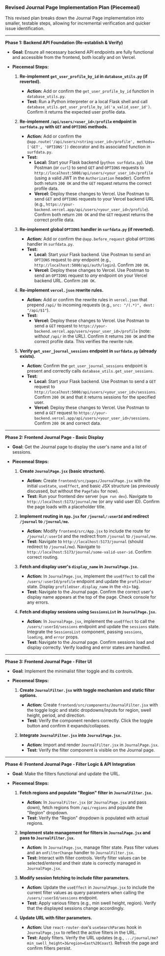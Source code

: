 ### Revised Journal Page Implementation Plan (Piecemeal)

This revised plan breaks down the Journal Page implementation into smaller, testable steps, allowing for incremental verification and quicker issue identification.

---

**Phase 1: Backend API Foundation (Re-establish & Verify)**
*   **Goal:** Ensure all necessary backend API endpoints are fully functional and accessible from the frontend, both locally and on Vercel.
*   **Piecemeal Steps:**

    1.  **Re-implement `get_user_profile_by_id` in `database_utils.py` (if reverted).**
        *   **Action:** Add or confirm the `get_user_profile_by_id` function in `database_utils.py`.
        *   **Test:** Run a Python interpreter or a local Flask shell and call `database_utils.get_user_profile_by_id('a_valid_user_id')`. Confirm it returns the expected user profile data.

    2.  **Re-implement `/api/users/<user_id>/profile` endpoint in `surfdata.py` with `GET` and `OPTIONS` methods.**
        *   **Action:** Add or confirm the `@app.route('/api/users/<string:user_id>/profile', methods=['GET', 'OPTIONS'])` decorator and its associated function in `surfdata.py`.
        *   **Test:**
            *   **Local:** Start your Flask backend (`python surfdata.py`). Use Postman (or `curl`) to send `GET` and `OPTIONS` requests to `http://localhost:5000/api/users/<your_user_id>/profile` (using a valid JWT in the `Authorization` header). Confirm both return `200 OK` and the `GET` request returns the correct profile data.
            *   **Vercel:** Deploy these changes to Vercel. Use Postman to send `GET` and `OPTIONS` requests to your Vercel backend URL (e.g., `https://your-backend.vercel.app/api/users/<your_user_id>/profile`). Confirm both return `200 OK` and the `GET` request returns the correct profile data.

    3.  **Re-implement global `OPTIONS` handler in `surfdata.py` (if reverted).**
        *   **Action:** Add or confirm the `@app.before_request` global `OPTIONS` handler in `surfdata.py`.
        *   **Test:**
            *   **Local:** Start your Flask backend. Use Postman to send an `OPTIONS` request to *any* endpoint (e.g., `http://localhost:5000/api/auth/login`). Confirm `200 OK`.
            *   **Vercel:** Deploy these changes to Vercel. Use Postman to send an `OPTIONS` request to *any* endpoint on your Vercel backend URL. Confirm `200 OK`.

    4.  **Re-implement `vercel.json` rewrite rules.**
        *   **Action:** Add or confirm the rewrite rules in `vercel.json` that prepend `/api/` to incoming requests (e.g., `src: "/(.*)", dest: "/api/$1"`).
        *   **Test:**
            *   **Vercel:** Deploy these changes to Vercel. Use Postman to send a `GET` request to `https://your-backend.vercel.app/users/<your_user_id>/profile` (note: *without* `/api/` in the URL). Confirm it returns `200 OK` and the correct profile data. This verifies the rewrite rule.

    5.  **Verify `get_user_journal_sessions` endpoint in `surfdata.py` (already exists).**
        *   **Action:** Confirm the `get_user_journal_sessions` endpoint is present and correctly calls `database_utils.get_user_sessions`.
        *   **Test:**
            *   **Local:** Start your Flask backend. Use Postman to send a `GET` request to `http://localhost:5000/api/users/<your_user_id>/sessions`. Confirm `200 OK` and that it returns sessions for the specified user.
            *   **Vercel:** Deploy these changes to Vercel. Use Postman to send a `GET` request to `https://your-backend.vercel.app/api/users/<your_user_id>/sessions`. Confirm `200 OK` and correct data.

---

**Phase 2: Frontend Journal Page - Basic Display**
*   **Goal:** Get the Journal page to display the user's name and a list of sessions.
*   **Piecemeal Steps:**

    1.  **Create `JournalPage.jsx` (basic structure).**
        *   **Action:** Create `frontend/src/pages/JournalPage.jsx` with the initial `useState`, `useEffect`, and basic JSX structure (as previously discussed, but without the `PageTabs` for now).
        *   **Test:** Run your frontend dev server (`npm run dev`). Navigate to `http://localhost:5173/journal/me` (or any valid user ID). Confirm the page loads with a placeholder title.

    2.  **Implement routing in `App.jsx` for `/journal/:userId` and redirect `/journal` to `/journal/me`.**
        *   **Action:** Modify `frontend/src/App.jsx` to include the route for `/journal/:userId` and the redirect from `/journal` to `/journal/me`.
        *   **Test:** Navigate to `http://localhost:5173/journal` (should redirect to `/journal/me`). Navigate to `http://localhost:5173/journal/some-valid-user-id`. Confirm correct routing.

    3.  **Fetch and display user's `display_name` in `JournalPage.jsx`.**
        *   **Action:** In `JournalPage.jsx`, implement the `useEffect` to call the `/users/:userId/profile` endpoint and update the `profileUser` state. Display `profileUser.display_name` in the `<h1>` tag.
        *   **Test:** Navigate to the Journal page. Confirm the correct user's display name appears at the top of the page. Check console for any errors.

    4.  **Fetch and display sessions using `SessionsList` in `JournalPage.jsx`.**
        *   **Action:** In `JournalPage.jsx`, implement the `useEffect` to call the `/users/:userId/sessions` endpoint and update the `sessions` state. Integrate the `SessionsList` component, passing `sessions`, `loading`, and `error` props.
        *   **Test:** Navigate to the Journal page. Confirm sessions load and display correctly. Verify loading and error states are handled.

---

**Phase 3: Frontend Journal Page - Filter UI**
*   **Goal:** Implement the minimalist filter toggle and its controls.
*   **Piecemeal Steps:**

    1.  **Create `JournalFilter.jsx` with toggle mechanism and static filter options.**
        *   **Action:** Create `frontend/src/components/JournalFilter.jsx` with the toggle logic and static dropdowns/inputs for region, swell height, period, and direction.
        *   **Test:** Verify the component renders correctly. Click the toggle button and confirm it expands/collapses.

    2.  **Integrate `JournalFilter.jsx` into `JournalPage.jsx`.**
        *   **Action:** Import and render `JournalFilter.jsx` in `JournalPage.jsx`.
        *   **Test:** Verify the filter component is visible on the Journal page.

---

**Phase 4: Frontend Journal Page - Filter Logic & API Integration**
*   **Goal:** Make the filters functional and update the URL.
*   **Piecemeal Steps:**

    1.  **Fetch regions and populate "Region" filter in `JournalFilter.jsx`.**
        *   **Action:** In `JournalFilter.jsx` (or `JournalPage.jsx` and pass down), fetch regions from `/api/regions` and populate the "Region" dropdown.
        *   **Test:** Verify the "Region" dropdown is populated with actual regions.

    2.  **Implement state management for filters in `JournalPage.jsx` and pass to `JournalFilter.jsx`.**
        *   **Action:** In `JournalPage.jsx`, manage filter state. Pass filter values and an `onFilterChange` handler to `JournalFilter.jsx`.
        *   **Test:** Interact with filter controls. Verify filter values can be selected/entered and their state is correctly managed in `JournalPage.jsx`.

    3.  **Modify session fetching to include filter parameters.**
        *   **Action:** Update the `useEffect` in `JournalPage.jsx` to include the current filter values as query parameters when calling the `/users/:userId/sessions` endpoint.
        *   **Test:** Apply various filters (e.g., min swell height, region). Verify that the displayed sessions change accordingly.

    4.  **Update URL with filter parameters.**
        *   **Action:** Use `react-router-dom`'s `useSearchParams` hook in `JournalPage.jsx` to reflect the active filters in the URL.
        *   **Test:** Apply filters. Verify the URL updates (e.g., `.../journal/me?min_swell_height=3&region=East%20Coast`). Refresh the page and confirm filters persist.